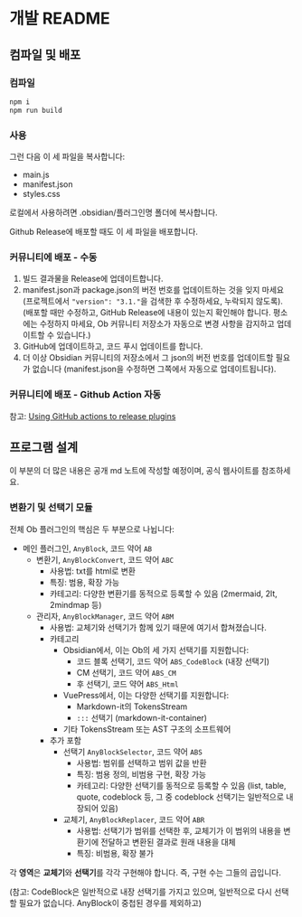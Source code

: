 # 개발 README

## 컴파일 및 배포

### 컴파일

```bash
npm i
npm run build
```

### 사용

그런 다음 이 세 파일을 복사합니다:

- main.js
- manifest.json
- styles.css

로컬에서 사용하려면 .obsidian/플러그인명 폴더에 복사합니다.

Github Release에 배포할 때도 이 세 파일을 배포합니다.

### 커뮤니티에 배포 - 수동

1. 빌드 결과물을 Release에 업데이트합니다.
2. manifest.json과 package.json의 버전 번호를 업데이트하는 것을 잊지 마세요 (프로젝트에서 `"version": "3.1."`을 검색한 후 수정하세요, 누락되지 않도록).
    (배포할 때만 수정하고, GitHub Release에 내용이 있는지 확인해야 합니다. 평소에는 수정하지 마세요, Ob 커뮤니티 저장소가 자동으로 변경 사항을 감지하고 업데이트할 수 있습니다.)
3. GitHub에 업데이트하고, 코드 푸시 업데이트를 합니다.
4. 더 이상 Obsidian 커뮤니티의 저장소에서 그 json의 버전 번호를 업데이트할 필요가 없습니다 (manifest.json을 수정하면 그쪽에서 자동으로 업데이트됩니다).

### 커뮤니티에 배포 - Github Action 자동

참고: [Using GitHub actions to release plugins](https://forum.obsidian.md/t/using-github-actions-to-release-plugins/7877)

## 프로그램 설계

이 부분의 더 많은 내용은 공개 md 노트에 작성할 예정이며, 공식 웹사이트를 참조하세요.

### 변환기 및 선택기 모듈

전체 Ob 플러그인의 핵심은 두 부분으로 나뉩니다:

- 메인 플러그인, `AnyBlock`, 코드 약어 `AB`
    - 변환기, `AnyBlockConvert`, 코드 약어 `ABC`
        - 사용법: txt를 html로 변환
        - 특징: 범용, 확장 가능
        - 카테고리: 다양한 변환기를 동적으로 등록할 수 있음 (2mermaid, 2lt, 2mindmap 등)
    - 관리자, `AnyBlockManager`, 코드 약어 `ABM`
        - 사용법: 교체기와 선택기가 함께 있기 때문에 여기서 합쳐졌습니다.
        - 카테고리
            - Obsidian에서, 이는 Ob의 세 가지 선택기를 지원합니다:
                - 코드 블록 선택기, 코드 약어 `ABS_CodeBlock` (내장 선택기)
                - CM 선택기, 코드 약어 `ABS_CM`
                - 후 선택기, 코드 약어 `ABS_Html`
            - VuePress에서, 이는 다양한 선택기를 지원합니다:
                - Markdown-it의 TokensStream
                - `:::` 선택기 (markdown-it-container)
            - 기타 TokensStream 또는 AST 구조의 소프트웨어
        - 추가 포함
            - 선택기 `AnyBlockSelector`, 코드 약어 `ABS`
                - 사용법: 범위를 선택하고 범위 값을 반환
                - 특징: 범용 정의, 비범용 구현, 확장 가능
                - 카테고리: 다양한 선택기를 동적으로 등록할 수 있음 (list, table, quote, codeblock 등, 그 중 codeblock 선택기는 일반적으로 내장되어 있음)
            - 교체기, `AnyBlockReplacer`, 코드 약어 `ABR`
                - 사용법: 선택기가 범위를 선택한 후, 교체기가 이 범위의 내용을 변환기에 전달하고 변환된 결과로 원래 내용을 대체
                - 특징: 비범용, 확장 불가
            
각 **영역**은 **교체기**와 **선택기**를 각각 구현해야 합니다. 즉, 구현 수는 그들의 곱입니다.

(참고: CodeBlock은 일반적으로 내장 선택기를 가지고 있으며, 일반적으로 다시 선택할 필요가 없습니다. AnyBlock이 중첩된 경우를 제외하고)
